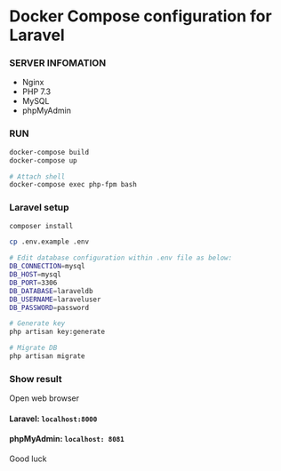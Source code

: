 # Docker Compose configuration for Laravel

### SERVER INFOMATION
* Nginx
* PHP 7.3
* MySQL
* phpMyAdmin

### RUN
```sh
docker-compose build
docker-compose up

# Attach shell
docker-compose exec php-fpm bash

```

### Laravel setup
```sh
composer install

cp .env.example .env

# Edit database configuration within .env file as below:
DB_CONNECTION=mysql
DB_HOST=mysql
DB_PORT=3306
DB_DATABASE=laraveldb
DB_USERNAME=laraveluser
DB_PASSWORD=password

# Generate key
php artisan key:generate

# Migrate DB
php artisan migrate
```
### Show result

Open web browser
#### Laravel: `localhost:8000`
#### phpMyAdmin: `localhost: 8081`

Good luck
